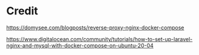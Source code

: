 # Credit

https://domysee.com/blogposts/reverse-proxy-nginx-docker-compose

https://www.digitalocean.com/community/tutorials/how-to-set-up-laravel-nginx-and-mysql-with-docker-compose-on-ubuntu-20-04